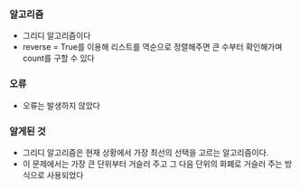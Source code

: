 ### 알고리즘
 - 그리디 알고리즘이다
 - reverse = True를 이용해 리스트를 역순으로 정렬해주면 큰 수부터 확인해가며 count를 구할 수 있다

### 오류
 - 오류는 발생하지 않았다

### 알게된 것
 - 그리디 알고리즘은 현재 상황에서 가장 최선의 선택을 고르는 알고리즘이다.
 - 이 문제에서는 가장 큰 단위부터 거슬러 주고 그 다음 단위의 화폐로 거슬러 주는 방식으로 사용되었다
